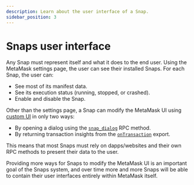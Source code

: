 ```yaml
---
description: Learn about the user interface of a Snap.
sidebar_position: 3
---
```


# Snaps user interface

Any Snap must represent itself and what it does to the end user.
Using the MetaMask settings page, the user can see their installed Snaps.
For each Snap, the user can:

- See most of its manifest data.
- See its execution status (running, stopped, or crashed).
- Enable and disable the Snap.

Other than the settings page, a Snap can modify the MetaMask UI using
[custom UI](../how-to/use-custom-ui.md) in only two ways:

- By opening a dialog using the [`snap_dialog`](../reference/rpc-api.md#snap_dialog) RPC method.
- By returning transaction insights from the [`onTransaction`](../reference/exports.md#ontransaction)
  export.

This means that most Snaps must rely on dapps/websites and their own RPC methods to present their
data to the user.

Providing more ways for Snaps to modify the MetaMask UI is an important goal of the Snaps system,
and over time more and more Snaps will be able to contain their user interfaces entirely within
MetaMask itself.
